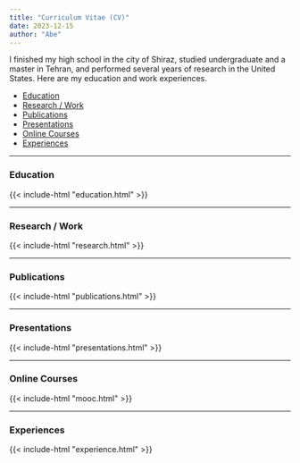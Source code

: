 ```yaml
---
title: "Curriculum Vitae (CV)"
date: 2023-12-15
author: "Abe"
---
```

I finished my high school in the city of Shiraz, studied undergraduate and a master in Tehran, and performed
several years of research in the United States. Here are my education and work experiences.

- [Education](#education)
- [Research / Work](#research--work)
- [Publications](#publications)
- [Presentations](#presentations)
- [Online Courses](#online-courses)
- [Experiences](#experiences)
___

### Education
{{< include-html "education.html" >}}

___
### Research / Work
{{< include-html "research.html" >}}

___
### Publications
{{< include-html "publications.html" >}}

___
### Presentations
{{< include-html "presentations.html" >}}

[//]: # (___)

[//]: # (### Skills)

[//]: # ({{< include-html "skills.html" >}})

___
### Online Courses
{{< include-html "mooc.html" >}}

___
### Experiences
{{< include-html "experience.html" >}}
